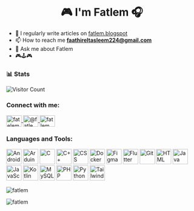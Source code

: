 <h1 align="center">🎮 I'm Fatlem 🎧</h1>

- 📝 I regularly write articles on [fatlem.blogspot](https://fatlem.blogspot.com/2023/06/fatlem.html)
- 📫 How to reach me  **faathireltasleem224@gmail.com**
- 💬 Ask me about Fatlem
- 🎮🕹️🎮

### 📊 Stats
        
![Visitor Count](https://komarev.com/ghpvc/?username=Fatlem&color=brightgreen) 

<h3 align="left">Connect with me:</h3>
<p align="left">
  <a href="https://www.instagram.com/fatelm_/" target="blank">
    <img align="center" src="https://raw.githubusercontent.com/rahuldkjain/github-profile-readme-generator/master/src/images/icons/Social/instagram.svg" alt="fatelem_" height="30" width="40" />
  </a>
  <a href="https://www.youtube.com/@FatlemYo" target="blank">
    <img align="center" src="https://raw.githubusercontent.com/rahuldkjain/github-profile-readme-generator/master/src/images/icons/Social/youtube.svg" alt="@fatlemyo" height="30" width="40" />
  </a>
  <a href="https://discord.gg/fatlem_" target="blank">
    <img align="center" src="https://raw.githubusercontent.com/rahuldkjain/github-profile-readme-generator/master/src/images/icons/Social/discord.svg" alt="fatlem_" height="30" width="40" />
  </a>
</p>

<h3 align="left">Languages and Tools:</h3>
<p align="left">
  <img src="https://github.com/yourusername/yourrepositoryname/blob/main/icons/android.svg" alt="Android" width="40" height="40"/>
  <img src="https://github.com/yourusername/yourrepositoryname/blob/main/icons/arduino.svg" alt="Arduino" width="40" height="40"/>
  <img src="https://github.com/yourusername/yourrepositoryname/blob/main/icons/c.svg" alt="C" width="40" height="40"/>
  <img src="https://github.com/yourusername/yourrepositoryname/blob/main/icons/cplusplus.svg" alt="C++" width="40" height="40"/>
  <img src="https://github.com/yourusername/yourrepositoryname/blob/main/icons/css.svg" alt="CSS" width="40" height="40"/>
  <img src="https://github.com/yourusername/yourrepositoryname/blob/main/icons/docker.svg" alt="Docker" width="40" height="40"/>
  <img src="https://github.com/yourusername/yourrepositoryname/blob/main/icons/figma.svg" alt="Figma" width="40" height="40"/>
  <img src="https://github.com/yourusername/yourrepositoryname/blob/main/icons/flutter.svg" alt="Flutter" width="40" height="40"/>
  <img src="https://github.com/yourusername/yourrepositoryname/blob/main/icons/git.svg" alt="Git" width="40" height="40"/>
  <img src="https://github.com/yourusername/yourrepositoryname/blob/main/icons/html.svg" alt="HTML" width="40" height="40"/>
  <img src="https://github.com/yourusername/yourrepositoryname/blob/main/icons/java.svg" alt="Java" width="40" height="40"/>
  <img src="https://github.com/yourusername/yourrepositoryname/blob/main/icons/javascript.svg" alt="JavaScript" width="40" height="40"/>
  <img src="https://github.com/yourusername/yourrepositoryname/blob/main/icons/kotlin.svg" alt="Kotlin" width="40" height="40"/>
  <img src="https://github.com/yourusername/yourrepositoryname/blob/main/icons/mysql.svg" alt="MySQL" width="40" height="40"/>
  <img src="https://github.com/yourusername/yourrepositoryname/blob/main/icons/php.svg" alt="PHP" width="40" height="40"/>
  <img src="https://github.com/yourusername/yourrepositoryname/blob/main/icons/python.svg" alt="Python" width="40" height="40"/>
  <img src="https://github.com/yourusername/yourrepositoryname/blob/main/icons/tailwind.svg" alt="Tailwind CSS" width="40" height="40"/>
</p>

<p><img align="center" src="https://github-readme-stats.vercel.app/api/top-langs?username=fatlem&show_icons=true&locale=en&layout=compact" alt="fatlem" /></p>

<p><img align="center" src="https://github-readme-streak-stats.herokuapp.com/?user=fatlem&" alt="fatlem" /></p>
